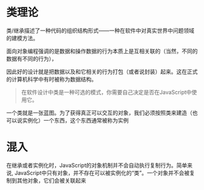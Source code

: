 # 类理论
类/继承描述了一种代码的组织结构形式——一种在软件中对真实世界中问题领域的建模方法。

面向对象编程强调的是数据和操作数据的行为本质上是互相关联的（当然，不同的数据有不同的行为），

因此好的设计就是把数据以及和它相关的行为打包（或者说封装）起来。这在正式的计算机科学中有时被称为数据结构。

> 在软件设计中类是一种可选的模式，你需要自己决定是否在JavaScript中使用它。

一个类就是一张蓝图。为了获得真正可以交互的对象，我们必须按照类来建造（也可以说实例化）一个东西，这个东西通常被称为实例

# 混入

在继承或者实例化时，JavaScript的对象机制并不会自动执行复制行为。简单来说, JavaScript中只有对象，并不存在可以被实例化的“类”​。一个对象并不会被复制到其他对象，它们会被关联起来